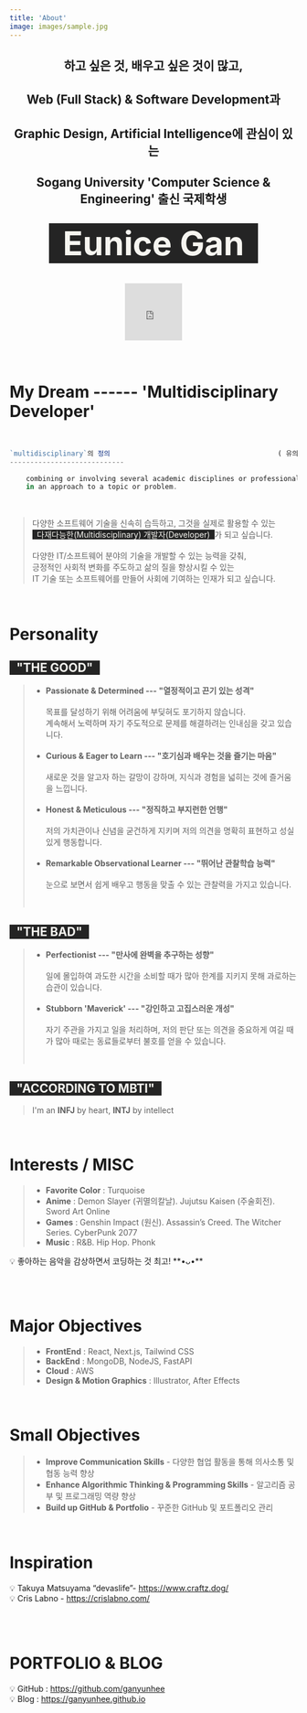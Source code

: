 ```yaml
---
title: 'About'
image: images/sample.jpg
---
```


<div align="center">
	<h2> 하고 싶은 것, 배우고 싶은 것이 많고,</h2>
	<h2> Web (Full Stack) & Software Development과 </h2>
 	<h2> Graphic Design, Artificial Intelligence에 관심이 있는 </h2>
	<h2> Sogang University 'Computer Science & Engineering' 출신 국제학생 </h2>
	<h2><span style="font-size: 275%; background: #242424; color: #F6F5F0; padding-left: 1.5rem; padding-right: 1.5rem;">Eunice Gan</span></h2>
</div>

<br>

<div align="center">
	<iframe src="https://lottie.host/embed/fe536850-6055-4321-b85c-0fb014838f6a/NnT0Vf849j.json" width="100" height="100" frameborder="0"></iframe>
</div>
<br><br>

# **My Dream** ------ 'Multidisciplinary Developer'

<br>

```jsx
`multidisciplinary`의 정의                      					( 유의어 : `**다능력`** `**다학제`** )
----------------------------

	combining or involving several academic disciplines or professional specializations 
	in an approach to a topic or problem.
```
<br>

> 다양한 소프트웨어 기술을 신속히 습득하고, 그것을 실제로 활용할 수 있는 
<br><span style="background: #242424; color: #F6F5F0; padding-left: 0.5rem; padding-right: 0.5rem;">다재다능한(Multidisciplinary) 개발자(Developer)</span>가 되고 싶습니다. 
<br><br>
다양한 IT/소프트웨어 분야의 기술을 개발할 수 있는 능력을 갖춰, 
<br>긍정적인 사회적 변화를 주도하고 삶의 질을 향상시킬 수 있는 
<br>IT 기술 또는 소프트웨어를 만들어 사회에 기여하는 인재가 되고 싶습니다.

<br>

# Personality
## <span style="font-size: 100%; background: #242424; color: #F6F5F0; padding-left: 0.75rem; padding-right: 0.75rem;">"THE GOOD"</span>
> - **Passionate & Determined --- "열정적이고 끈기 있는 성격"** <br><br>
	목표를 달성하기 위해 어려움에 부딪혀도 포기하지 않습니다. <br>
	계속해서 노력하며 자기 주도적으로 문제를 해결하려는 인내심을 갖고 있습니다.
	<br><br>
> - **Curious & Eager to Learn --- "호기심과 배우는 것을 즐기는 마음"** <br><br>
	새로운 것을 알고자 하는 갈망이 강하며, 지식과 경험을 넓히는 것에 즐거움을 느낍니다.
	<br><br>
> - **Honest & Meticulous --- "정직하고 부지런한 언행"** <br><br>
	저의 가치관이나 신념을 굳건하게 지키며 저의 의견을 명확히 표현하고 성실있게 행동합니다.
	<br><br>
> - **Remarkable Observational Learner --- "뛰어난 관찰학습 능력"** <br><br>
	눈으로 보면서 쉽게 배우고 행동을 맞출 수 있는 관찰력을 가지고 있습니다.
> <br>
## <span style="font-size: 100%; background: #242424; color: #F6F5F0; padding-left: 0.75rem; padding-right: 0.75rem;">"THE BAD"</span>
> -  **Perfectionist --- "만사에 완벽을 추구하는 성향"** <br><br>
	일에 몰입하여 과도한 시간을 소비할 때가 많아 한계를 지키지 못해 과로하는 습관이 있습니다.
	<br><br>
> - **Stubborn 'Maverick' --- "강인하고 고집스러운 개성"** <br><br>
	자기 주관을 가지고 일을 처리하며, 저의 판단 또는 의견을 중요하게 여길 때가 많아 때로는 동료들로부터 불호를 얻을 수 있습니다.
> <br>
## <span style="font-size: 100%; background: #242424; color: #F6F5F0; padding-left: 0.75rem; padding-right: 0.75rem;">"ACCORDING TO MBTI"</span>
> I'm an **INFJ** by heart, **INTJ** by intellect

<br>

# Interests / MISC

> - **Favorite Color** : Turquoise
> - **Anime** : Demon Slayer (귀멸의칼날). Jujutsu Kaisen (주술회전). Sword Art Online
> - **Games** : Genshin Impact (원신). Assassin’s Creed. The Witcher Series. CyberPunk 2077
> - **Music** : R&B. Hip Hop. Phonk

<aside>
💡 좋아하는 음악을 감상하면서 코딩하는 것 최고!   **•ᴗ•**

</aside>

<br><br>

# Major Objectives

> - **FrontEnd** : React, Next.js, Tailwind CSS
> - **BackEnd** : MongoDB, NodeJS, FastAPI
> - **Cloud** : AWS
> - **Design & Motion Graphics** : Illustrator, After Effects

<br>

# Small Objectives

> - **Improve Communication Skills**
	- 다양한 협업 활동을 통해 의사소통 및 협동 능력 향상
> - **Enhance Algorithmic Thinking & Programming Skills**
	- 알고리즘 공부 및 프로그래밍 역량 향상
> - **Build up GitHub & Portfolio**
	- 꾸준한 GitHub 및 포트폴리오 관리

<br>

# Inspiration

<aside>
💡 Takuya Matsuyama “devaslife”- <a href="https://www.craftz.dog/">https://www.craftz.dog/</a>

</aside>

<aside>
💡 Cris Labno - <a href="https://crislabno.com/">https://crislabno.com/</a>

</aside>

<br><br>

# PORTFOLIO & BLOG

<aside>
💡 GitHub : <a href="https://github.com/ganyunhee">https://github.com/ganyunhee</a>

</aside>

<aside>
💡 Blog : <a href="https://ganyunhee.github.io">https://ganyunhee.github.io</a>

</aside>

<br><br>
